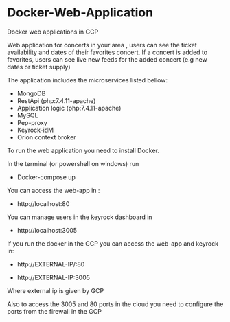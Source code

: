 # Docker-Web-Application
Docker web applications in GCP 

Web application for concerts in your area , users can see the ticket availability and dates of their favorites concert. 
If a concert is added to favorites, users can see live new feeds for the added concert (e.g new dates or ticket supply)

The application includes the microservices listed bellow:
- MongoDB
- RestApi (php:7.4.11-apache)
- Application logic (php:7.4.11-apache)
- MySQL 
- Pep-proxy
- Keyrock-idM
- Orion context broker

To run the web application you need to install Docker.

In the terminal (or powershell on windows) run

- Docker-compose up 

You can access the web-app in :

- http://localhost:80

You can manage users in the keyrock dashboard in 

- http://localhost:3005


If you run the docker in the GCP you can access the web-app and keyrock in:

- http://EXTERNAL-IP/:80
  
- http://EXTERNAL-IP:3005
  
Where external ip is given by GCP

Also to access the 3005 and 80 ports in the cloud you need to configure the ports from the firewall in the GCP
